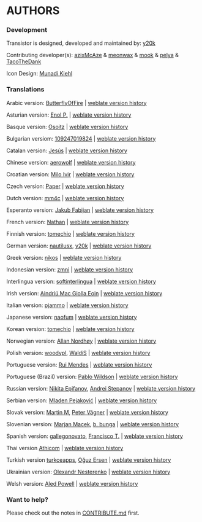 AUTHORS
=======

### Development
Transistor is designed, developed and maintained by: [y20k](https://codeberg.org/y20k)

Contributing developer(s): [azixMcAze](https://github.com/azixMcAze) & [meonwax](https://github.com/meonwax) & [mook](https://github.com/mook) & [pelya](https://github.com/pelya) & [TacoTheDank](https://github.com/TacoTheDank)

Icon Design: [Munadi Kiehl](https://github.com/munadikieh)

### Translations
Arabic version: [ButterflyOfFire](https://hosted.weblate.org/user/boffire/) | [weblate version history](https://hosted.weblate.org/changes/?lang=ar&project=transistor)

Asturian version: [Enol P.](https://hosted.weblate.org/user/enolp/) | [weblate version history](https://hosted.weblate.org/changes/?lang=ast&project=transistor)

Basque version: [Osoitz](https://hosted.weblate.org/user/osoitz/) | [weblate version history](https://hosted.weblate.org/changes/?lang=eu&project=transistor)

Bulgarian versiom: [109247019824](https://hosted.weblate.org/user/109247019824) | [weblate version history](https://hosted.weblate.org/changes/?lang=bg&project=transistor)

Catalan version: [Jesús](https://hosted.weblate.org/user/zagur/) | [weblate version history](https://hosted.weblate.org/changes/?lang=ca&project=transistor)

Chinese version: [aerowolf](https://hosted.weblate.org/user/aerowolf/) | [weblate version history](https://hosted.weblate.org/changes/?lang=zh_Hans&project=transistor)

Croatian version: [Milo Ivir](https://hosted.weblate.org/user/milotype/) | [weblate version history](https://hosted.weblate.org/changes/?lang=hr&project=transistor)

Czech version: [Paper](https://hosted.weblate.org/user/Paper/) | [weblate version history](https://hosted.weblate.org/changes/?lang=cs&project=transistor)

Dutch version: [mm4c](https://hosted.weblate.org/user/mm4c/) | [weblate version history](https://hosted.weblate.org/changes/?lang=nl&project=transistor)

Esperanto version: [Jakub Fabijan](https://hosted.weblate.org/user/JakubFabijan/) | [weblate version history](https://hosted.weblate.org/changes/?lang=eo&project=transistor)

French version: [Nathan](https://hosted.weblate.org/user/NathanBnm/) | [weblate version history](https://hosted.weblate.org/changes/?lang=fr&project=transistor)

Finnish version: [tomechio](https://hosted.weblate.org/user/tomechio/) | [weblate version history](https://hosted.weblate.org/changes/?lang=fi&project=transistor)

German version: [nautilusx](https://hosted.weblate.org/user/nautilusx/), [y20k](https://codeberg.org/y20k) | [weblate version history](https://hosted.weblate.org/changes/?lang=de&project=transistor)

Greek version: [nikos](https://hosted.weblate.org/user/nikoss/) | [weblate version history](https://hosted.weblate.org/changes/?lang=el&project=transistor)

Indonesian version: [zmni](https://hosted.weblate.org/user/zmni/) | [weblate version history](https://hosted.weblate.org/changes/?lang=id&project=transistor)

Interlingua version: [softinterlingua](https://codeberg.org/softinterlingua) |  [weblate version history](https://hosted.weblate.org/changes/?lang=ia&project=transistor)

Irish version: [Aindriú Mac Giolla Eoin](https://hosted.weblate.org/user/aindriu80/) | [weblate version history](https://hosted.weblate.org/changes/browse/transistor/-/ga/)

Italian version: [pjammo](https://hosted.weblate.org/user/pjammo/) | [weblate version history](https://hosted.weblate.org/changes/?lang=it&project=transistor)

Japanese version: [naofum](https://hosted.weblate.org/user/naofum/) | [weblate version history](https://hosted.weblate.org/changes/?lang=ja&project=transistor)

Korean version: [tomechio](https://hosted.weblate.org/user/sarami/) | [weblate version history](https://hosted.weblate.org/changes/?lang=ko&project=transistor)

Norwegian version: [Allan Nordhøy](https://hosted.weblate.org/user/kingu/) | [weblate version history](https://hosted.weblate.org/changes/?lang=nb_NO&project=transistor)

Polish version: [woodypl](https://hosted.weblate.org/user/woodypl/), [WaldiS](https://hosted.weblate.org/user/WaldiS/) | [weblate version history](https://hosted.weblate.org/changes/?lang=pl&project=transistor)

Portuguese version: [Rui Mendes](https://hosted.weblate.org/user/tonela/) |  [weblate version history](https://hosted.weblate.org/changes/?lang=pt&project=transistor)

Portuguese (Brazil) version: [Pablo Wildson](https://hosted.weblate.org/user/Karioca/) |  [weblate version history](https://hosted.weblate.org/changes/?lang=pt_BR&project=transistor)

Russian version: [Nikita Epifanov](https://hosted.weblate.org/user/Nikets/), [Andrei Stepanov](https://hosted.weblate.org/user/adem/) | [weblate version history](https://hosted.weblate.org/changes/?lang=ru&project=transistor)

Serbian version: [Mladen Pejaković](https://hosted.weblate.org/user/pejakm/) | [weblate version history](https://hosted.weblate.org/changes/?lang=sr&project=transistor)

Slovak version: [Martin M](https://hosted.weblate.org/user/McLenin666/), [Peter Vágner](https://hosted.weblate.org/user/pvagner/) | [weblate version history](https://hosted.weblate.org/changes/?lang=sk&project=transistor)

Slovenian version: [Marjan Macek](https://hosted.weblate.org/user/macek/), [b. bunga](https://hosted.weblate.org/user/bungabunga/) | [weblate version history](https://hosted.weblate.org/changes/?lang=sl&project=transistor)

Spanish version: [gallegonovato](https://hosted.weblate.org/user/gallegonovato/), [Francisco T.](https://hosted.weblate.org/user/franciscot/) | [weblate version history](https://hosted.weblate.org/changes/?lang=es&project=transistor)

Thai version [Athicom](https://hosted.weblate.org/user/ViTy/) | [weblate version history](https://hosted.weblate.org/changes/?lang=th&project=transistor)

Turkish version [turkceapps](https://hosted.weblate.org/user/turkceapps/), [Oğuz Ersen](https://hosted.weblate.org/user/ersen/) | [weblate version history](https://hosted.weblate.org/changes/?lang=tr&project=transistor)

Ukrainian version: [Olexandr Nesterenko](https://hosted.weblate.org/user/burunduk/) | [weblate version history](https://hosted.weblate.org/changes/?lang=uk&project=transistor)

Welsh version: [Aled Powell](https://hosted.weblate.org/user/Cymrodor/) | [weblate version history](https://hosted.weblate.org/changes/?lang=cy&project=transistor)

### Want to help?
Please check out the notes in [CONTRIBUTE.md](https://codeberg.org/y20k/transistor/src/branch/master/CONTRIBUTE.md) first.